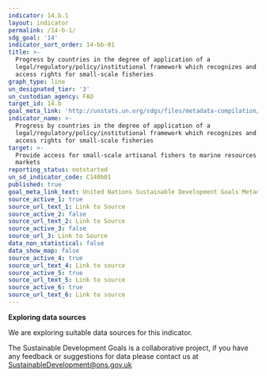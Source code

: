 ```yaml
---
indicator: 14.b.1
layout: indicator
permalink: /14-b-1/
sdg_goal: '14'
indicator_sort_order: 14-bb-01
title: >-
  Progress by countries in the degree of application of a
  legal/regulatory/policy/institutional framework which recognizes and protects
  access rights for small-scale fisheries
graph_type: line
un_designated_tier: '3'
un_custodian_agency: FAO
target_id: 14.b
goal_meta_link: 'http://unstats.un.org/sdgs/files/metadata-compilation/Metadata-Goal-14.pdf'
indicator_name: >-
  Progress by countries in the degree of application of a
  legal/regulatory/policy/institutional framework which recognizes and protects
  access rights for small-scale fisheries
target: >-
  Provide access for small-scale artisanal fishers to marine resources and
  markets
reporting_status: notstarted
un_sd_indicator_code: C140b01
published: true
goal_meta_link_text: United Nations Sustainable Development Goals Metadata (pdf 288kB)
source_active_1: true
source_url_text_1: Link to Source
source_active_2: false
source_url_text_2: Link to Source
source_active_3: false
source_url_3: Link to Source
data_non_statistical: false
data_show_map: false
source_active_4: true
source_url_text_4: Link to source
source_active_5: true
source_url_text_5: Link to source
source_active_6: true
source_url_text_6: Link to source
---
```

**Exploring data sources**

We are exploring suitable data sources for this indicator. 

The Sustainable Development Goals is a collaborative project, if you have any feedback or suggestions for data please contact us at <SustainableDevelopment@ons.gov.uk>
